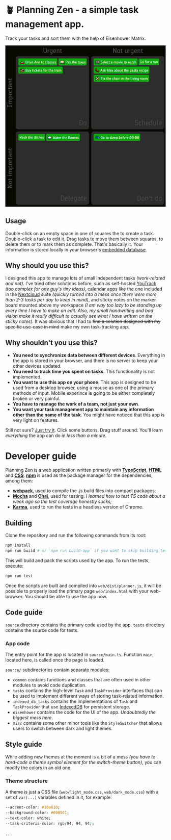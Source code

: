 # 🪴 Planning Zen - a simple task management app.

Track your tasks and sort them with the help of Eisenhower Matrix.

![A screenshot of the app](screenshots/dark_mode.png)

## Usage

Double-click on an empty space in one of squares the to create a task. Double-click a task to edit it. Drag tasks to
move them between squares, to delete them or to mark them as complete. That's basically it. Your information is stored
locally in your browser's [embedded database](https://developer.mozilla.org/en-US/docs/Web/API/IndexedDB_API).

## Why should you use this?

I designed this app to manage lots of small independent tasks _(work-related and not)._ I've tried other solutions
before, such as self-hosted [YouTrack](https://www.jetbrains.com/youtrack/) _(too complex for one guy's tiny ideas)_,
calendar apps like the one included in the [Nextcloud](https://nextcloud.com/) suite _(quickly turned into a mess once
there were more than 2-3 tasks per day to keep in mind)_, and sticky notes on the marker board mounted above my
workspace _(I am way too lazy to be standing up every time I have to make an edit. Also, my small handwriting and bad
vision make it really difficult to actually see what I have written on the sticky notes)_. It was obvious that I had to
~~find a solution designed with my specific use-case in mind~~ make my own task-tracking app.

## Why shouldn't you use this?

- __You need to synchronize data between different devices__. Everything in the app is stored in your browser, and there
is no server to keep your other devices updated.
- __You need to track time you spent on tasks__. This functionality is not implemented.
- __You want to use this app on your phone__. This app is designed to be used from a desktop browser, using a mouse as
one of the primary methods of input. Mobile experince is going to be either completely broken or very painful.
- __You have to manage the work of a team, not just your own__.
- __You want your task management app to maintain any information other than the name of the task__. You might have
noticed that this app is very light on features.

Still not sure? [Just try it](https://f3d0rov.github.io/planning-zen/). Click some buttons. Drag stuff around. You'll learn
_everything_ the app can do in _less than a minute_.

# Developer guide

Planning Zen is a web application written primarily with __[TypeScript](https://www.typescriptlang.org/)__,
__[HTML](https://www.youtube.com/watch?v=dQw4w9WgXcQ)__ and __[CSS](https://developer.mozilla.org/en-US/docs/Web/CSS)__.
__[npm](https://docs.npmjs.com/about-npm)__ is used as the package manager for the dependencies, among them:

- __[webpack](https://webpack.js.org/)__, used to compile the .js build files into compact packages;
- __[Mocha](https://mochajs.org/)__ and __[Chai](https://www.chaijs.com/)__, used for testing. _I learned how to test TS
code about a week ago so the test coverage honestly sucks;_
- __[Karma](https://karma-runner.github.io/latest/index.html)__, used to run the tests in a headless version of Chrome.

## Building

Clone the repository and run the following commands from its root:

```bash
npm install
npm run build # or `npm run build-app` if you want to skip building tests
```

This will build and pack the scripts used by the app. To run the tests, execute:

```bash
npm run test
```

Once the scripts are built and compiled into `web/dist/planner.js`, it will be possible to properly load the primary
page `web/index.html` with your web-browser. You should be able to use the app now.

## Code guide

`source` directory contains the primary code used by the app. `tests` directory contains the source code for tests.

### App code

The entry point for the app is located in `source/main.ts`. Function `main`, located here, is called once the page is
loaded.

`source/` subdirectories contain separate modules:

- `common` contains functions and classes that are often used in other modules to avoid code duplication.
- `tasks` contains the high-level `Task` and `TaskProvider` interfaces that can be used to implement different ways of
storing task-related information.
- `indexed_db_tasks` contains the implementations of `Task` and `TaskProvider` that use
[IndexedDB](https://developer.mozilla.org/en-US/docs/Web/API/IndexedDB_API) for persistent storage.
- `eisenhower` contains the code for the UI of the app. _Undoubtedly the biggest mess here_.
- `misc` contains some other minor tools like the `StyleSwitcher` that allows users to switch between dark and light
themes.


## Style guide

While adding new themes at the moment is a bit of a mess _(you have to hard-code a theme symbol element for the
switch-theme button)_, you can modify the colors in an old one.

### Theme structure

A theme is just a CSS file (`web/light_mode.css`, `web/dark_mode.css`) with a set of `var(...)` variables defined in it,
for example:

```css
--accent-color: #10a810;
--background-color: #090901;
--text-color: white;
--task-criteria-color: rgb(94, 94, 94);

...
```
